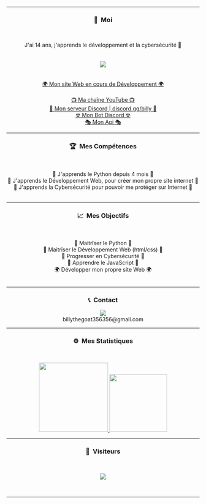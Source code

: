 -----
### <p align="center">🧠 &nbsp;Moi</p>
<br>
<p align="center">
  J'ai 14 ans, j'apprends le développement et la cybersécurité 🙂
  <br>
  <br>
  <br>
  <img src="https://zupimages.net/up/21/22/oe6x.gif">
  <br>
  <br>
  <br>
  <a href="https://billythegoat356.github.io">🌍 Mon site Web en cours de Développement 🌍</a>
  <br>
  <br>
  <a href="https://youtube.com/c/billythegoat356/">📺 Ma chaîne YouTube 📺</a>
  <br>
  <a href="https://discord.gg/billy/">💬 Mon serveur Discord | discord.gg/billy 💬</a>
  <br>
  <a href="https://discord.com/api/oauth2/authorize?client_id=838754317790871565&permissions=34816&scope=bot/">☢ Mon Bot Discord ☢</a>
  <br>
  <a href="https://billy.loca.lt/">🎭 Mon Api 🎭</a>
  <br>
</p>

-----
### <p align="center">🏆 &nbsp;Mes Compétences</p>
<br>
<p align="center">
  🐍 J'apprends le Python depuis 4 mois 🐍
  <br>
  💠 J'apprends le Développement Web, pour créer mon propre site internet 💠
  <br>
  🔐 J'apprends la Cybersécurité pour pouvoir me protéger sur Internet 🔐
  <br>
  <br>
</p>

-----
### <p align="center">📈 &nbsp;Mes Objectifs</p>
<br>
<p align="center">
  🐍 Maitrîser le Python 🐍
  <br>
  💠 Maitrîser le Développement Web (html/css) 💠
  <br>
  🔐 Progresser en Cybersécurité 🔐
  <br>
  🎃 Apprendre le JavaScript 🎃
  <br>
  🌍 Développer mon propre site Web 🌍
  <br>
  <br>
</p>

-----
### <p align="center">📞 &nbsp;Contact</p>
<p align="center">
  <img src="https://discord.c99.nl/widget/theme-4/791395106615721985.png">
  <br>
  billythegoat356356@gmail.com
</p>


-----
### <p align="center">⚙️ &nbsp;Mes Statistiques</p>
<br>
<p align="center">
<a href="https://github.com/billythegoat356">
  <img height="180em" src="https://github-readme-stats-eight-theta.vercel.app/api?username=billythegoat356&show_icons=true&theme=react&include_all_commits=true&locale=fr"/>
  <img height="150em" src="https://github-readme-stats-eight-theta.vercel.app/api/top-langs/?username=billythegoat356&layout=compact&langs_count=8&theme=react&locale=fr"/>
</a>
  
</p>

-----

### <p align="center">👀 &nbsp;Visiteurs</p>
<br>
<p align="center">
  <img src="https://profile-counter.glitch.me/billythegoat356/count.svg" />
</p>
<br>

-----
